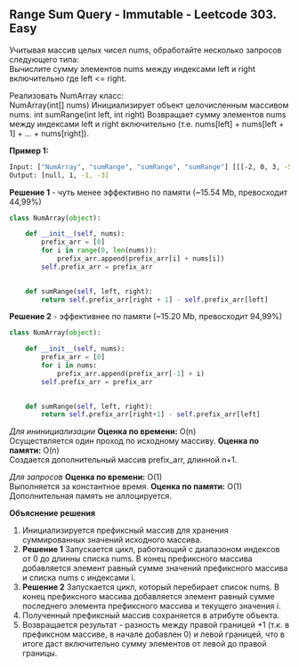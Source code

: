 ## Range Sum Query - Immutable - Leetcode 303. Easy

Учитывая массив целых чисел nums, обработайте несколько запросов следующего типа:  
Вычислите сумму элементов nums между индексами left и right включительно где left <= right.

Реализовать NumArray класс:  
NumArray(int[] nums) Инициализирует объект целочисленным массивом nums.
int sumRange(int left, int right) Возвращает сумму элементов nums между индексами left и right включительно (т.е. nums[left] + nums[left + 1] + ... + nums[right]).

**Пример 1:**
```bash
Input: ["NumArray", "sumRange", "sumRange", "sumRange"] [[[-2, 0, 3, -5, 2, -1]], [0, 2], [2, 5], [0, 5]]
Output: [null, 1, -1, -3]
```


**Решение 1** - чуть менее эффективно по памяти (~15.54 Mb, превосходит 44,99%)
```python
class NumArray(object):

    def __init__(self, nums):
        prefix_arr = [0]
        for i in range(0, len(nums)): 
            prefix_arr.append(prefix_arr[i] + nums[i])
        self.prefix_arr = prefix_arr
        

    def sumRange(self, left, right):
        return self.prefix_arr[right + 1] - self.prefix_arr[left]
```

**Решение 2** - эффективнее по памяти (~15.20 Mb, превосходит 94,99%)
```python
class NumArray(object):

    def __init__(self, nums):
        prefix_arr = [0]
        for i in nums: 
            prefix_arr.append(prefix_arr[-1] + i)
        self.prefix_arr = prefix_arr
        

    def sumRange(self, left, right):
        return self.prefix_arr[right+1] - self.prefix_arr[left]
```

*Для ининициализации*
**Оценка по времени:** O(n)  
Осуществляется один проход по исходному массиву.
**Оценка по памяти:** O(n)  
Создается дополнительный массив prefix_arr, длинной n+1.

*Для запросов*
**Оценка по времени:** O(1)  
Выполняется за константное время. 
**Оценка по памяти:** O(1)  
Дополнительная память не аллоцируется.

**Объяснение решения**  
1. Инициализируется префиксный массив для хранения суммированных значений исходного массива.
2. **Решение 1** Запускается цикл, работающий с диапазоном индексов от 0 до длинны списка nums. В конец префиксного массива добавляется элемент равный сумме значений префиксного массива и списка nums с индексами i. 
2. **Решение 2** Запускается цикл, который перебирает список nums. В конец префиксного массива добавляется элемент равный сумме последнего элемента префиксного массива и текущего значения i.
3. Полученный префиксный массив сохраняется в атрибуте объекта. 
4. Возвращается результат - разность между правой границей +1 (т.к. в префиксном массиве, в начале добавлен 0) и левой границей, что в итоге даст включительно сумму элементов от левой до правой границы.
